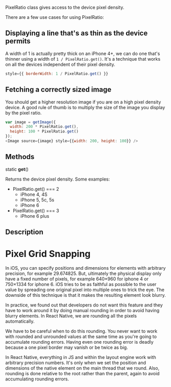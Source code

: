 PixelRatio class gives access to the device pixel density.

There are a few use cases for using PixelRatio:

## Displaying a line that's as thin as the device permits 

A width of 1 is actually pretty thick on an iPhone 4+, we can do one that's thinner using a width of `1 / PixelRatio.get()`. It's a technique that works on all the devices independent of their pixel density.

```javascript
style={{ borderWidth: 1 / PixelRatio.get() }}
```

## Fetching a correctly sized image 

You should get a higher resolution image if you are on a high pixel density device. A good rule of thumb is to multiply the size of the image you display by the pixel ratio.

```javascript
var image = getImage({
  width: 200 * PixelRatio.get(),
  height: 100 * PixelRatio.get()
});
<Image source={image} style={{width: 200, height: 100}} />
```

## Methods 

static **get**() 

Returns the device pixel density. Some examples:

* PixelRatio.get() === 2
    - iPhone 4, 4S
    - iPhone 5, 5c, 5s
    - iPhone 6
* PixelRatio.get() === 3
    - iPhone 6 plus

## Description 

# Pixel Grid Snapping 

In iOS, you can specify positions and dimensions for elements with arbitrary precision, for example 29.674825. But, ultimately the physical display only have a fixed number of pixels, for example 640×960 for iphone 4 or 750×1334 for iphone 6. iOS tries to be as faithful as possible to the user value by spreading one original pixel into multiple ones to trick the eye. The downside of this technique is that it makes the resulting element look blurry.

In practice, we found out that developers do not want this feature and they have to work around it by doing manual rounding in order to avoid having blurry elements. In React Native, we are rounding all the pixels automatically.

We have to be careful when to do this rounding. You never want to work with rounded and unrounded values at the same time as you're going to accumulate rounding errors. Having even one rounding error is deadly because a one pixel border may vanish or be twice as big.

In React Native, everything in JS and within the layout engine work with arbitrary precision numbers. It's only when we set the position and dimensions of the native element on the main thread that we round. Also, rounding is done relative to the root rather than the parent, again to avoid accumulating rounding errors.